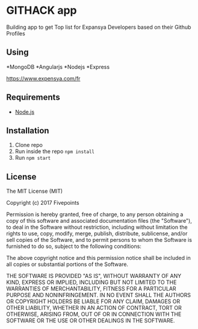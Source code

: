 # GITHACK app 

Building app to get Top list for Expansya Developers based on their Github Profiles

## Using

*MongoDB
*Angularjs
*Nodejs
*Express


https://www.expensya.com/fr
## Requirements

* [Node.js](http://nodejs.org/)

## Installation

1. Clone repo
2. Run inside the repo `npm install`
3. Run `npm start`


## License

The MIT License (MIT)

Copyright (c) 2017 Fivepoints

Permission is hereby granted, free of charge, to any person obtaining a copy of this software and associated documentation files (the "Software"), to deal in the Software without restriction, including without limitation the rights to use, copy, modify, merge, publish, distribute, sublicense, and/or sell copies of the Software, and to permit persons to whom the Software is furnished to do so, subject to the following conditions:

The above copyright notice and this permission notice shall be included in all copies or substantial portions of the Software.

THE SOFTWARE IS PROVIDED "AS IS", WITHOUT WARRANTY OF ANY KIND, EXPRESS OR IMPLIED, INCLUDING BUT NOT LIMITED TO THE WARRANTIES OF MERCHANTABILITY, FITNESS FOR A PARTICULAR PURPOSE AND NONINFRINGEMENT. IN NO EVENT SHALL THE AUTHORS OR COPYRIGHT HOLDERS BE LIABLE FOR ANY CLAIM, DAMAGES OR OTHER LIABILITY, WHETHER IN AN ACTION OF CONTRACT, TORT OR OTHERWISE, ARISING FROM, OUT OF OR IN CONNECTION WITH THE SOFTWARE OR THE USE OR OTHER DEALINGS IN THE SOFTWARE.
